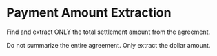 # Payment Amount Extraction

Find and extract ONLY the total settlement amount from the agreement.

Do not summarize the entire agreement. Only extract the dollar amount.
